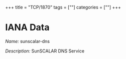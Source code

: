 +++
title = "TCP/1870"
tags = [""]
categories = [""]
+++

# IANA Data

_Name:_ sunscalar-dns

_Description:_ SunSCALAR DNS Service

